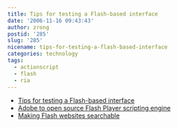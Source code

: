 ```yaml
---
title: Tips for testing a Flash-based interface
date: '2006-11-16 09:43:43'
author: zrong
postid: '285'
slug: '285'
nicename: tips-for-testing-a-flash-based-interface
categories: technology
tags:
  - actionscript
  - flash
  - ria
---
```


-   [Tips for testing a Flash-based
    interface](http://www.adobe.com/newsletters/edge/november2006/articles/article5/index.html?trackingid=NBWC)
-   [Adobe to open source Flash Player scripting
    engine](http://www.adobe.com/newsletters/edge/november2006/articles/article7/index.html?trackingid=NBWG)
-   [Making Flash websites
    searchable](http://www.adobe.com/devnet/flash/articles/flash_searchability.html)

